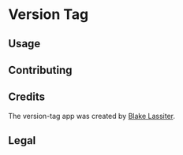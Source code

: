 # Version Tag

## Usage

## Contributing

## Credits

The version-tag app was created by [Blake Lassiter](https://github.com/balassit).

## Legal
